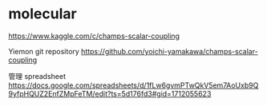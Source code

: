 # molecular

https://www.kaggle.com/c/champs-scalar-coupling


Yiemon git repository
https://github.com/yoichi-yamakawa/champs-scalar-coupling

管理 spreadsheet
https://docs.google.com/spreadsheets/d/1fLw6gvmPTwQkV5em7AoUxb9Q9yfpHQUZ2EnfZMpFeTM/edit?ts=5d176fd3#gid=1712055623


